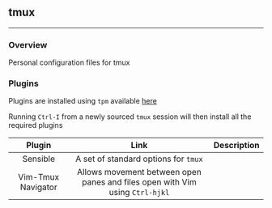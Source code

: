 ## tmux
---
### Overview
Personal configuration files for tmux

### Plugins
Plugins are installed using `tpm` available [here](https://github.com/tmux-plugins/tpm)

Running `Ctrl-I` from a newly sourced `tmux` session will then install all the required
plugins

| Plugin | Link | Description |
| :---: | :---: | :---: |
| Sensible | A set of standard options for `tmux`|
| Vim-Tmux Navigator | Allows movement between open panes and files open with Vim using `Ctrl-hjkl`|
